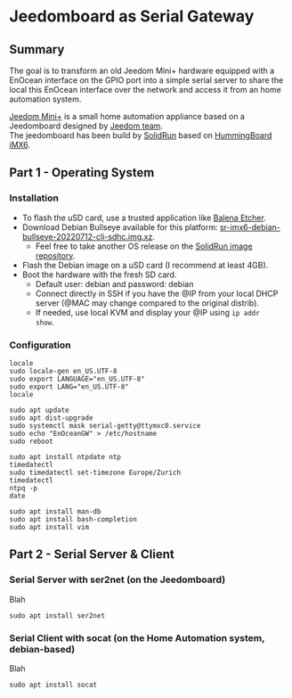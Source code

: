# Jeedomboard as Serial Gateway

## Summary
The goal is to transform an old Jeedom Mini+ hardware equipped with a EnOcean interface on the GPIO port into a simple serial server to share the local this EnOcean interface over the network and access it from an home automation system.
  
[Jeedom Mini+](https://blog.jeedom.com/1193-presentation-de-la-box-jeedom-mini/) is a small home automation appliance based on a Jeedomboard designed by [Jeedom team](https://www.jeedom.com).  
The jeedomboard has been build by [SolidRun](https://www.solid-run.com) based on [HummingBoard iMX6](https://solidrun.atlassian.net/wiki/spaces/developer/pages/197493454/i.MX6+Based+Products).

## Part 1 - Operating System
### Installation
- To flash the uSD card, use a trusted application like [Balena Etcher](https://www.balena.io/etcher/).
- Download Debian Bullseye available for this platform: [sr-imx6-debian-bullseye-20220712-cli-sdhc.img.xz](https://solid-run-images.sos-de-fra-1.exo.io/IMX6/Debian/sr-imx6-debian-bullseye-20220712-cli-sdhc.img.xz).
  - Feel free to take another OS release on the [SolidRun image repository](https://images.solid-run.com/IMX6/Debian).
- Flash the Debian image on a uSD card (I recommend at least 4GB).
- Boot the hardware with the fresh SD card.
  - Default user: debian and password: debian
  - Connect directly in SSH if you have the @IP from your local DHCP server (@MAC may change compared to the original distrib).
  - If needed, use local KVM and display your @IP using <code>ip addr show</code>.

### Configuration
```
locale
sudo locale-gen en_US.UTF-8
sudo export LANGUAGE="en_US.UTF-8"
sudo export LANG="en_US.UTF-8"
locale

sudo apt update
sudo apt dist-upgrade
sudo systemctl mask serial-getty@ttymxc0.service
sudo echo "EnOceanGW" > /etc/hostname
sudo reboot

sudo apt install ntpdate ntp
timedatectl
sudo timedatectl set-timezone Europe/Zurich
timedatectl
ntpq -p
date

sudo apt install man-db
sudo apt install bash-completion
sudo apt install vim
```
  

## Part 2 - Serial Server & Client

### Serial Server with ser2net (on the Jeedomboard)
Blah
```
sudo apt install ser2net
```

### Serial Client with socat (on the Home Automation system, debian-based)
Blah
```
sudo apt install socat
```
